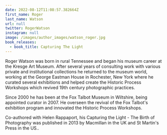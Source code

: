 ```yaml
---
date: 2022-08-12T11:08:57.382664Z
first_name: Roger
last_name: Watson
url: null
twitter: RogerWatson
instagram: null
image: /images/author_images/watson_roger.jpg
book_releases:
  - book_title: Capturing The Light
---
```

Roger Watson was born in rural Tennessee and began his museum career at the Kresge Art Museum. After several years of consulting work with various private and institutional collections he returned to the museum world, working at the George Eastman House in Rochester, New York where he curated several exhibitions and helped create the Historic Process Workshops which revived 19th century photographic practices.

Since 2000 he has been at the Fox Talbot Museum in Wiltshire, being appointed curator in 2007. He overseen the revival of the Fox Talbot's exhibition program and innovated the Historic Process Workshops. 

Co-authored with Helen Rappaport, his Capturing the Light - The Birth of Photography was published in 2013 by Macmillan in the UK and St Martin's Press in the US..